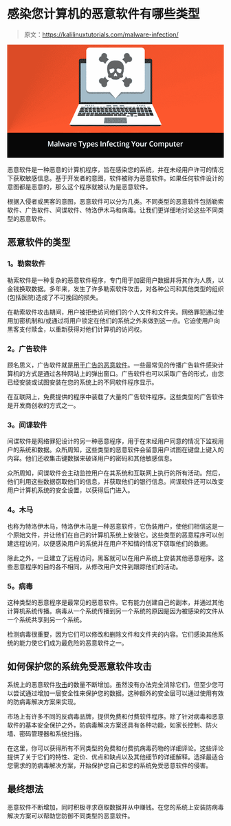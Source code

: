 # 感染您计算机的恶意软件有哪些类型

> 原文：<https://kalilinuxtutorials.com/malware-infection/>

[![Malware](img//55ef7cdd974b84816cbf73d8b9f42f17.png "Malware")](https://1.bp.blogspot.com/-kgImqk8Sef4/Xd9qmuDFBwI/AAAAAAAAF6I/9qi8aQR-JDUh988Dz7SgeoDa-UZ74YW4QCLcBGAsYHQ/s1600/Malware%2BTypes.png)

恶意软件是一种恶意的计算机程序，旨在感染您的系统，并在未经用户许可的情况下获取敏感信息。基于开发者的意图，软件被称为恶意软件。如果任何软件设计的意图都是恶意的，那么这个程序就被认为是恶意软件。

根据入侵者或黑客的意图，恶意软件可以分为几类。不同类型的恶意软件包括勒索软件、广告软件、间谍软件、特洛伊木马和病毒。让我们更详细地讨论这些不同类型的恶意软件。

## **恶意软件的类型**

### **1。勒索软件**

勒索软件是一种复杂的恶意软件程序，专门用于加密用户数据并将其作为人质，以金钱换取数据。多年来，发生了许多勒索软件攻击，对各种公司和其他类型的组织(包括医院)造成了不可挽回的损失。

在勒索软件攻击期间，用户被拒绝访问他们的个人文件和文件夹。网络罪犯通过使用加密机制和/或通过将用户锁定在他们的系统之外来做到这一点。它迫使用户向黑客支付赎金，以重新获得对他们计算机的访问权。

### **2。广告软件**

顾名思义，广告软件就是[用于广告的恶意软件](https://kalilinuxtutorials.com/masc/)。一些最常见的传播广告软件感染计算机的方式是通过各种网站上的弹出窗口。广告软件也可以采取广告的形式，由您已经安装或试图安装在您的系统上的不同软件程序显示。

在互联网上，免费提供的程序中装载了大量的广告软件程序。这些类型的广告软件是开发商创收的方式之一。

### **3。间谍软件**

间谍软件是网络罪犯设计的另一种恶意程序，用于在未经用户同意的情况下监视用户的系统和数据。众所周知，这些类型的恶意软件会留意用户试图在键盘上键入的内容。他们还收集击键数据来破译用户的密码和其他敏感信息。

众所周知，间谍软件会主动监控用户在其系统和互联网上执行的所有活动。然后，他们利用这些数据窃取他们的信息，并获取他们的银行信息。间谍软件还可以改变用户计算机系统的安全设置，以获得后门进入。

### **4。木马**

也称为特洛伊木马，特洛伊木马是一种恶意软件，它伪装用户，使他们相信这是一个原始文件，并让他们在自己的计算机系统上安装它。这些类型的恶意程序可以创建远程访问，以便感染用户的系统并在用户不知情的情况下窃取他们的数据。

除此之外，一旦建立了远程访问，黑客就可以在用户系统上安装其他恶意程序。这些恶意程序的目的各不相同，从修改用户文件到跟踪他们的活动。

### **5。病毒**

这种类型的恶意程序是最常见的恶意软件。它有能力创建自己的副本，并通过其他计算机系统传播。病毒从一个系统传播到另一个系统的原因是因为被感染的文件从一个系统共享到另一个系统。

检测病毒很重要，因为它们可以修改和删除文件和文件夹的内容。它们感染其他系统的能力使它们成为最危险的恶意软件之一。

## **如何保护您的系统免受恶意软件攻击**

系统上的恶意软件[攻击](https://en.wikipedia.org/wiki/Cyberattack)的数量不断增加。虽然没有办法完全消除它们，但至少您可以尝试通过增加一层安全性来保护您的数据。这种额外的安全层可以通过使用有效的防病毒解决方案来实现。

市场上有许多不同的反病毒品牌，提供免费和付费软件程序。除了针对病毒和恶意软件的基本安全保护之外，防病毒解决方案还具有各种功能，如家长控制、防火墙、密码管理器和系统扫描。

在这里，你可以获得所有不同类型的免费和付费抗病毒药物的详细评论。这些评论提供了关于它们的特性、定价、优点和缺点以及其他细节的详细解释。选择最适合您需求的防病毒解决方案，开始保护您自己和您的系统免受恶意软件的侵害。

## **最终想法**

恶意软件不断增加，同时积极寻求窃取数据并从中赚钱。在您的系统上安装防病毒解决方案可以帮助您防御不同类型的恶意软件。